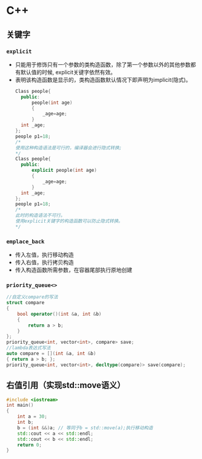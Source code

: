 # C++
## 关键字
### ```explicit```
* 只能用于修饰只有一个参数的类构造函数，除了第一个参数以外的其他参数都有默认值的时候, explicit关键字依然有效。
* 表明该构造函数是显示的，类构造函数默认情况下即声明为implicit(隐式)。
  ```C++
  Class people{
    public:
        people(int age)
        {
            _age=age;
        }
    int _age;
  };
  people p1=18;
  /*
  使用这种构造语法是可行的，编译器会进行隐式转换;
  */
  Class people{
    public:
        explicit people(int age)
        {
            _age=age;
        }
    int _age;
  };
  people p1=18;
  /*
  此时的构造语法不可行。
  使用explicit关键字的构造函数可以防止隐式转换。
  */
  ```
### ```emplace_back```
* 传入左值，执行移动构造
* 传入右值，执行拷贝构造
* 传入构造函数所需参数，在容器尾部执行原地创建
### ```priority_queue<>```
```C++
//自定义compare的写法
struct compare
{
    bool operator()(int &a, int &b)
    {
        return a > b;
    }
};
priority_queue<int, vector<int>, compare> save;
//lambda表达式写法
auto compare = [](int &a, int &b)
{ return a > b; };
priority_queue<int, vector<int>, decltype(compare)> save(compare);
```
## 右值引用（实现std::move语义）
```C++
#include <iostream>
int main()
{
    int a = 30;
    int b;
    b = (int &&)a; // 等同于b = std::move(a);执行移动构造
    std::cout << a << std::endl;
    std::cout << b << std::endl;
    return 0;
}
```